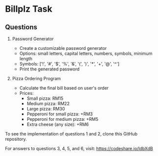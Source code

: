 # Billplz Task

## Questions

1. Password Generator
   - Create a customizable password generator
   - Options: small letters, capital letters, numbers, symbols, minimum length
   - Symbols: ['!', '#', '$', '%', '&', '(', ')', '*', '+', '@', '^']
   - Print the generated password

2. Pizza Ordering Program
   - Calculate the final bill based on user's order
   - Prices:
     - Small pizza: RM15
     - Medium pizza: RM22
     - Large pizza: RM30
     - Pepperoni for small pizza: +RM3
     - Pepperoni for medium pizza: +RM5
     - Extra cheese (any size): +RM6

To see the implementation of questions 1 and 2, clone this GitHub repository.

For answers to questions 3, 4, 5, and 6, visit: https://codeshare.io/ldbXdB
